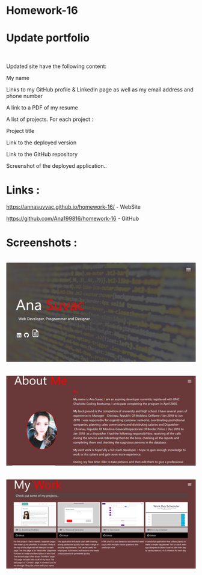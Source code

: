 # Homework-16
# Update portfolio 
<br>


Updated site  have the following content:


My name


Links to my GitHub profile & LinkedIn page as well as my email address and phone number


A link to a PDF of my resume


A list of projects. For each project :


Project title


Link to the deployed version


Link to the GitHub repository


Screenshot of the deployed application..
<br>
# Links :

 https://annasuvvac.github.io/homework-16/ - WebSite

 https://github.com/Ana199816/homework-16 - GitHub



# Screenshots : 
<br> 


  <img src="assets/img/screen3.png">
<br>
<br>
<br>
  <img src="assets/img/capture.png">
  <br>
<br>
<br>
  <img src="assets/img/capture3.png">
